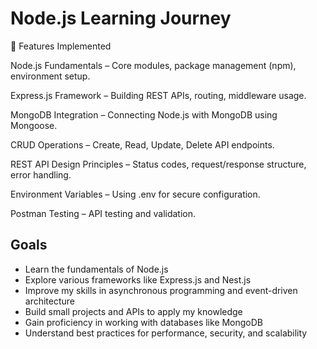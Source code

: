 # Node.js Learning Journey

🚀 Features Implemented

Node.js Fundamentals – Core modules, package management (npm), environment setup.

Express.js Framework – Building REST APIs, routing, middleware usage.

MongoDB Integration – Connecting Node.js with MongoDB using Mongoose.

CRUD Operations – Create, Read, Update, Delete API endpoints.

REST API Design Principles – Status codes, request/response structure, error handling.

Environment Variables – Using .env for secure configuration.

Postman Testing – API testing and validation.

## Goals
- Learn the fundamentals of Node.js
- Explore various frameworks like Express.js and Nest.js
- Improve my skills in asynchronous programming and event-driven architecture
- Build small projects and APIs to apply my knowledge
- Gain proficiency in working with databases like MongoDB
- Understand best practices for performance, security, and scalability

